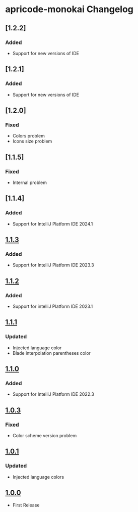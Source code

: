 <!-- Keep a Changelog guide -> https://keepachangelog.com -->

# apricode-monokai Changelog

## [1.2.2]

### Added

- Support for new versions of IDE

## [1.2.1]

### Added

- Support for new versions of IDE

## [1.2.0]

### Fixed

- Colors problem
- Icons size problem

## [1.1.5]

### Fixed

- Internal problem

## [1.1.4]

### Added

- Support for IntelliJ Platform IDE 2024.1


## [1.1.3]

### Added

- Support for IntelliJ Platform IDE 2023.3

## [1.1.2]

### Added

- Support for intelliJ Platform IDE 2023.1

## [1.1.1]

### Updated

- Injected language color
- Blade interpolation parentheses color

## [1.1.0]

### Added

- Support for IntelliJ Platform IDE 2022.3

## [1.0.3]

### Fixed

- Color scheme version problem

## [1.0.1]

### Updated

- Injected language colors

## [1.0.0]

- First Release

[1.1.3]: https://github.com/arm092/apricode-monokai/compare/v1.1.2...v1.1.3
[1.1.2]: https://github.com/arm092/apricode-monokai/compare/v1.1.1...v1.1.2
[1.1.1]: https://github.com/arm092/apricode-monokai/compare/v1.1.0...v1.1.1
[1.1.0]: https://github.com/arm092/apricode-monokai/compare/v1.0.3...v1.1.0
[1.0.3]: https://github.com/arm092/apricode-monokai/compare/v1.0.1...v1.0.3
[1.0.1]: https://github.com/arm092/apricode-monokai/compare/v1.0.0...v1.0.1
[1.0.0]: https://github.com/arm092/apricode-monokai/commits/v1.0.0
